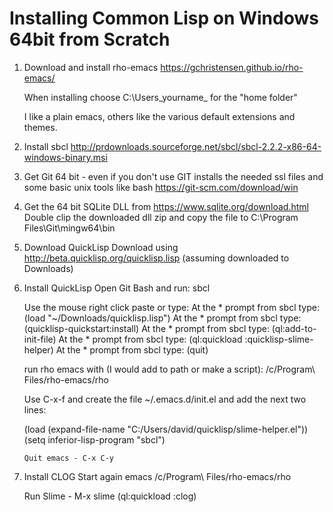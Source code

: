 # Installing Common Lisp on Windows 64bit from Scratch

1. Download and install rho-emacs
	https://gchristensen.github.io/rho-emacs/

      When installing choose C:\Users\_yourname_ for the "home folder"

      I like a plain emacs, others like the various default extensions and themes.

2. Install sbcl
	http://prdownloads.sourceforge.net/sbcl/sbcl-2.2.2-x86-64-windows-binary.msi

3. Get Git 64 bit - even if you don't use GIT installs the needed ssl files
and some basic unix tools like bash
     https://git-scm.com/download/win

4. Get the 64 bit SQLite DLL from
     https://www.sqlite.org/download.html
Double clip the downloaded dll zip and copy the file to C:\Program Files\Git\mingw64\bin

5. Download QuickLisp
	Download using http://beta.quicklisp.org/quicklisp.lisp
      (assuming downloaded to Downloads)

6. Install QuickLisp
      Open Git Bash and run: sbcl
      
      Use the mouse right click paste or type:
      At the * prompt from sbcl type: (load "~/Downloads/quicklisp.lisp")
      At the * prompt from sbcl type: (quicklisp-quickstart:install)
      At the * prompt from sbcl type: (ql:add-to-init-file)
      At the * prompt from sbcl type: (ql:quickload :quicklisp-slime-helper)
      At the * prompt from sbcl type: (quit)

      run rho emacs with (I would add to path or make a script):
      /c/Program\ Files/rho-emacs/rho

      Use C-x-f and create the file ~/.emacs.d/init.el and add the next two lines:

      (load (expand-file-name "C:/Users/david/quicklisp/slime-helper.el"))
      (setq inferior-lisp-program "sbcl")

       Quit emacs - C-x C-y

7. Install CLOG
      Start again emacs
      /c/Program\ Files/rho-emacs/rho

      Run Slime - M-x slime
      (ql:quickload :clog)
